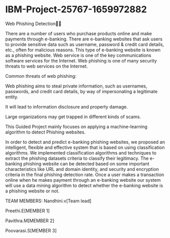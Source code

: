 # IBM-Project-25767-1659972882




Web Phishing Detection👩‍💻

There are a number of users who purchase products online and make payments through e-banking. There are e-banking websites that ask users to provide sensitive data such as username, password & credit card details, etc., often for malicious reasons. This type of e-banking website is known as a phishing website. Web service is one of the key communications software services for the Internet. Web phishing is one of many security threats to web services on the Internet. 

Common threats of web phishing:

   Web phishing aims to steal private information, such as usernames, passwords, and credit card details, by way of impersonating a legitimate entity.

   It will lead to information disclosure and property damage.

   Large organizations may get trapped in different kinds of scams.

   This Guided Project mainly focuses on applying a machine-learning algorithm to detect Phishing websites.

In order to detect and predict e-banking phishing websites, we proposed an intelligent, flexible and effective system that is based on using classification algorithms.  We implemented classification algorithms and techniques to extract the phishing datasets criteria to classify their legitimacy. The e-banking phishing website can be detected based on some important characteristics like URL and domain identity, and security and encryption criteria in the final phishing detection rate. Once a user makes a transaction online when he makes payment through an e-banking website our system will use a data mining algorithm to detect whether the e-banking website is a phishing website or not.




TEAM MEMBERS:
Nandhini.v[Team lead]

Preethi.E[MEMBER 1]
            
Pavithra.M[MEMBER 2]
                          
Poovarasi.S[MEMBER 3]

